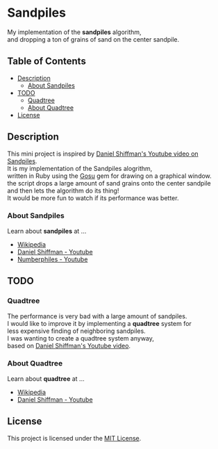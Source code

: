 # Sandpiles
My implementation of the __sandpiles__ algorithm,  
and dropping a ton of grains of sand on the center sandpile.

## Table of Contents
- [Description](#description)
  - [About Sandpiles](#about-sandpiles)
- [TODO](#todo)
  - [Quadtree](#quadtree)
  - [About Quadtree](#about-quadtree)
- [License](#license)

## Description
This mini project is inspired by [Daniel Shiffman's Youtube video on Sandpiles][sandpiles-shiffman-url].  
It is my implementation of the Sandpiles alogrithm,  
written in Ruby using the [Gosu][gosu-url] gem for drawing on a graphical window.  
the script drops a large amount of sand grains onto the center sandpile  
and then lets the algorithm do its thing!  
It would be more fun to watch if its performance was better.

### About Sandpiles
Learn about __sandpiles__ at ...

- [Wikipedia][sandpiles-wikipedia-url]
- [Daniel Shiffman - Youtube][sandpiles-shiffman-url]
- [Numberphiles - Youtube][sandpiles-numberphiles-url]

## TODO
### Quadtree
The performance is very bad with a large amount of sandpiles.  
I would like to improve it by implementing a __quadtree__ system for  
less expensive finding of neighboring sandpiles.  
I was wanting to create a quadtree system anyway,  
based on [Daniel Shiffman's Youtube video][quadtree-shiffman-url].

### About Quadtree
Learn about __quadtree__ at ...

- [Wikipedia][quadtree-wikipedia-url]
- [Daniel Shiffman - Youtube][quadtree-shiffman-url]

## License
This project is licensed under the [MIT License][MIT-url].

[gosu-url]:                   https://www.libgosu.org/ruby.html
[sandpiles-wikipedia-url]:    https://en.wikipedia.org/wiki/Abelian_sandpile_model
[sandpiles-numberphiles-url]: https://www.youtube.com/watch?v=1MtEUErz7Gg
[sandpiles-shiffman-url]:     https://www.youtube.com/watch?v=diGjw5tghYU
[quadtree-wikipedia-url]:     https://en.wikipedia.org/wiki/Quadtree
[quadtree-shiffman-url]:      https://www.youtube.com/watch?v=OJxEcs0w_kE
[MIT-url]:                    https://opensource.org/licenses/MIT

